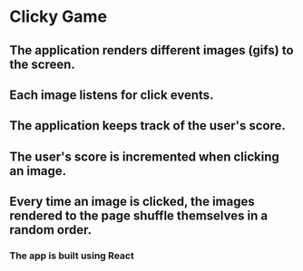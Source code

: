 # Clicky Game

## The application renders different images (gifs) to the screen.

## Each image listens for click events.

## The application keeps track of the user's score.

## The user's score is incremented when clicking an image.

## Every time an image is clicked, the images rendered to the page shuffle themselves in a random order.

### The app is built using React
